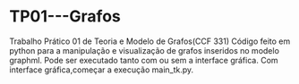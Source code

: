 # TP01---Grafos
Trabalho Prático 01 de Teoria e Modelo de Grafos(CCF 331)
Código feito em python para a manipulação e visualização de grafos inseridos no modelo graphml.
Pode ser executado tanto com ou sem a interface gráfica.
Com interface gráfica,começar a execução main_tk.py.
